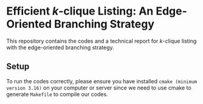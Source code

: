 # Efficient $k$-clique Listing: An Edge-Oriented Branching Strategy

This repository contains the codes and a technical report for $k$-clique listing with the edge-oriented branching strategy. 

## Setup

To run the codes correctly, please ensure you have installed `cmake (minimum version 3.16)` on your computer or server since we need to use cmake to generate `Makefile` to compile our codes. 

## 

